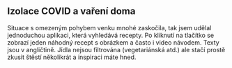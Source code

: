 ## Izolace COVID a vaření doma

Situace s omezeným pohybem venku mnohé zaskočila, tak jsem udělal jednoduchou aplikaci, která vyhledává recepty. Po kliknutí na tlačítko se zobrazí jeden náhodný recept s obrázkem a často i video návodem. Texty jsou v angličtině. Jídla nejsou filtrována (vegetariánská atd.) ale stačí prostě zkusit štěstí několikrát a inspiraci máte hned.
